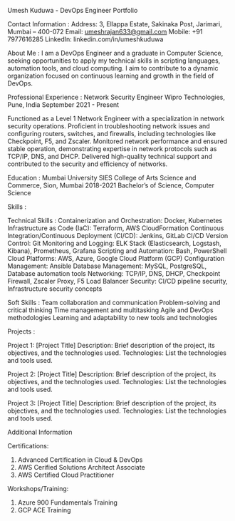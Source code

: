Umesh Kuduwa - DevOps Engineer Portfolio

Contact Information :
Address: 3, Ellappa Estate, Sakinaka Post, Jarimari, Mumbai – 400-072
Email: umeshrajan633@gmail.com
Mobile: +91 7977616285
LinkedIn: linkedin.com/in/umeshkuduwa

About Me :
I am a DevOps Engineer and a graduate in Computer Science, seeking opportunities to apply my technical skills in scripting languages, automation tools, and cloud computing. I aim to contribute to a dynamic organization focused on continuous learning and growth in the field of DevOps.

Professional Experience :
Network Security Engineer
Wipro Technologies, Pune, India
September 2021 - Present

Functioned as a Level 1 Network Engineer with a specialization in network security operations.
Proficient in troubleshooting network issues and configuring routers, switches, and firewalls, including technologies like Checkpoint, F5, and Zscaler.
Monitored network performance and ensured stable operation, demonstrating expertise in network protocols such as TCP/IP, DNS, and DHCP.
Delivered high-quality technical support and contributed to the security and efficiency of networks.

Education :
Mumbai University
SIES College of Arts Science and Commerce, Sion, Mumbai
2018-2021
Bachelor’s of Science, Computer Science

Skills :

Technical Skills :
Containerization and Orchestration: Docker, Kubernetes
Infrastructure as Code (IaC): Terraform, AWS CloudFormation
Continuous Integration/Continuous Deployment (CI/CD): Jenkins, GitLab CI/CD
Version Control: Git
Monitoring and Logging: ELK Stack (Elasticsearch, Logstash, Kibana), Prometheus, Grafana
Scripting and Automation: Bash, PowerShell
Cloud Platforms: AWS, Azure, Google Cloud Platform (GCP)
Configuration Management: Ansible
Database Management: MySQL, PostgreSQL, Database automation tools
Networking: TCP/IP, DNS, DHCP, Checkpoint Firewall, Zscaler Proxy, F5 Load Balancer
Security: CI/CD pipeline security, Infrastructure security concepts

Soft Skills :
Team collaboration and communication
Problem-solving and critical thinking
Time management and multitasking
Agile and DevOps methodologies
Learning and adaptability to new tools and technologies

Projects :

Project 1: [Project Title]
Description: Brief description of the project, its objectives, and the technologies used.
Technologies: List the technologies and tools used.

Project 2: [Project Title]
Description: Brief description of the project, its objectives, and the technologies used.
Technologies: List the technologies and tools used.

Project 3: [Project Title]
Description: Brief description of the project, its objectives, and the technologies used.
Technologies: List the technologies and tools used.

Additional Information

Certifications:

1. Advanced Certification in Cloud & DevOps
2. AWS Cerified Solutions Architect Associate
3. AWS Certified Cloud Practitioner

Workshops/Training:

1. Azure 900 Fundamentals Training
2. GCP ACE Training
